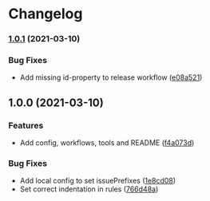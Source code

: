 # Changelog

### [1.0.1](https://www.github.com/flagbit/config-commitlint/compare/v1.0.0...v1.0.1) (2021-03-10)


### Bug Fixes

* Add missing id-property to release workflow ([e08a521](https://www.github.com/flagbit/config-commitlint/commit/e08a521dab6be69d70c17192c3e167c20ae45441))

## 1.0.0 (2021-03-10)


### Features

* Add config, workflows, tools and README ([f4a073d](https://www.github.com/flagbit/config-commitlint/commit/f4a073d3d5362795ae112429bfa009f40267b7d8))


### Bug Fixes

* Add local config to set issuePrefixes ([1e8cd08](https://www.github.com/flagbit/config-commitlint/commit/1e8cd08281c5a44075d8edb418d1da470c0fb041))
* Set correct indentation in rules ([766d48a](https://www.github.com/flagbit/config-commitlint/commit/766d48af9615aad3436be006b7d0de9379f9b0ef))
